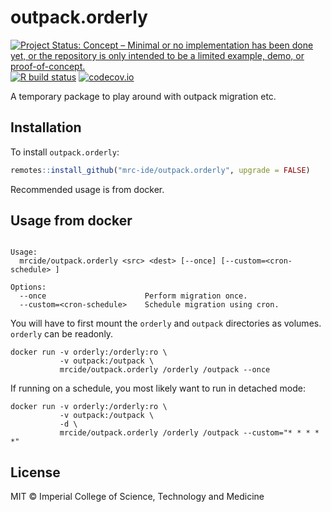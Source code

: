 # outpack.orderly

<!-- badges: start -->
[![Project Status: Concept – Minimal or no implementation has been done yet, or the repository is only intended to be a limited example, demo, or proof-of-concept.](https://www.repostatus.org/badges/latest/concept.svg)](https://www.repostatus.org/#concept)
[![R build status](https://github.com/mrc-ide/outpack.orderly/workflows/R-CMD-check/badge.svg)](https://github.com/mrc-ide/outpack.orderly/actions)
[![codecov.io](https://codecov.io/github/mrc-ide/outpack.orderly/coverage.svg?branch=main)](https://codecov.io/github/mrc-ide/outpack.orderly?branch=main)
<!-- badges: end -->

A temporary package to play around with outpack migration etc.

## Installation

To install `outpack.orderly`:

```r
remotes::install_github("mrc-ide/outpack.orderly", upgrade = FALSE)
```

Recommended usage is from docker.

## Usage from docker

```

Usage:
  mrcide/outpack.orderly <src> <dest> [--once] [--custom=<cron-schedule> ]

Options:
  --once                      Perform migration once.
  --custom=<cron-schedule>    Schedule migration using cron.

```

You will have to first mount the `orderly` and `outpack` directories as volumes.
`orderly` can be readonly. 

```
docker run -v orderly:/orderly:ro \
           -v outpack:/outpack \
           mrcide/outpack.orderly /orderly /outpack --once
```

If running on a schedule, you most likely want to run in detached mode:

```
docker run -v orderly:/orderly:ro \
           -v outpack:/outpack \
           -d \
           mrcide/outpack.orderly /orderly /outpack --custom="* * * * *"
```

## License

MIT © Imperial College of Science, Technology and Medicine
